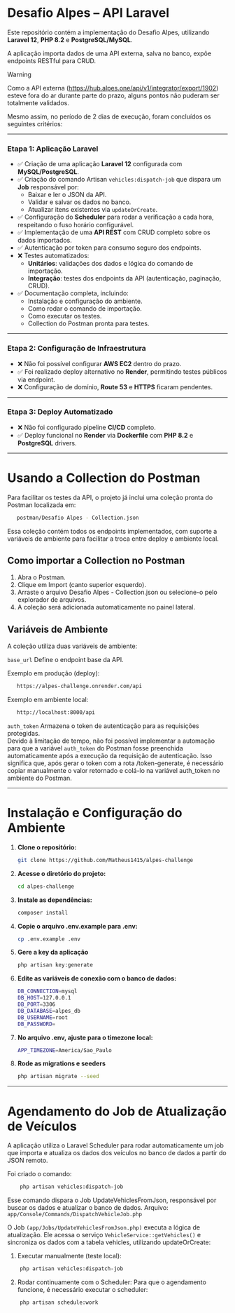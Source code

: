 # Desafio Alpes – API Laravel

Este repositório contém a implementação do Desafio Alpes, utilizando **Laravel 12**, **PHP 8.2** e **PostgreSQL/MySQL**.

A aplicação importa dados de uma API externa, salva no banco, expõe endpoints RESTful para CRUD.
> [!WARNING]
> Como a API externa (https://hub.alpes.one/api/v1/integrator/export/1902) esteve fora do ar durante parte do prazo, alguns pontos não puderam ser totalmente validados.

Mesmo assim, no período de 2 dias de execução, foram concluídos os seguintes critérios:

---

### Etapa 1: Aplicação Laravel

-   ✅ Criação de uma aplicação **Laravel 12** configurada com **MySQL/PostgreSQL**.
-   ✅ Criação do comando Artisan `vehicles:dispatch-job` que dispara um **Job** responsável por:
    -   Baixar e ler o JSON da API.
    -   Validar e salvar os dados no banco.
    -   Atualizar itens existentes via `updateOrCreate`.
-   ✅ Configuração do **Scheduler** para rodar a verificação a cada hora, respeitando o fuso horário configurável.
-   ✅ Implementação de uma **API REST** com CRUD completo sobre os dados importados.
-   ✅ Autenticação por token para consumo seguro dos endpoints.
-   ❌ Testes automatizados:
    -   **Unitários**: validações dos dados e lógica do comando de importação.
    -   **Integração**: testes dos endpoints da API (autenticação, paginação, CRUD).
-   ✅ Documentação completa, incluindo:
    -   Instalação e configuração do ambiente.
    -   Como rodar o comando de importação.
    -   Como executar os testes.
    -   Collection do Postman pronta para testes.

---

### Etapa 2: Configuração de Infraestrutura

-   ❌ Não foi possível configurar **AWS EC2** dentro do prazo.
-   ✅ Foi realizado deploy alternativo no **Render**, permitindo testes públicos via endpoint.
-   ❌ Configuração de domínio, **Route 53** e **HTTPS** ficaram pendentes.

---

### Etapa 3: Deploy Automatizado

-   ❌ Não foi configurado pipeline **CI/CD** completo.
-   ✅ Deploy funcional no **Render** via **Dockerfile** com **PHP 8.2** e **PostgreSQL** drivers.

---

# Usando a Collection do Postman
Para facilitar os testes da API, o projeto já inclui uma coleção pronta do Postman localizada em:
```bash
   postman/Desafio Alpes - Collection.json
```
Essa coleção contém todos os endpoints implementados, com suporte a variáveis de ambiente para facilitar a troca entre deploy e ambiente local.

## Como importar a Collection no Postman
1. Abra o Postman.
2. Clique em Import (canto superior esquerdo).
3. Arraste o arquivo Desafio Alpes - Collection.json ou selecione-o pelo explorador de arquivos.
4. A coleção será adicionada automaticamente no painel lateral.

## Variáveis de Ambiente
A coleção utiliza duas variáveis de ambiente:

`base_url`  Define o endpoint base da API.

Exemplo em produção (deploy):
```bash
   https://alpes-challenge.onrender.com/api
```

Exemplo em ambiente local:
```bash
   http://localhost:8000/api
```

`auth_token` Armazena o token de autenticação para as requisições protegidas.
</br>
Devido à limitação de tempo, não foi possível implementar a automação para que a variável `auth_token` do Postman fosse preenchida automaticamente após a execução da requisição de autenticação.
Isso significa que, após gerar o token com a rota /token-generate, é necessário copiar manualmente o valor retornado e colá-lo na variável auth_token no ambiente do Postman.

---
# Instalação e Configuração do Ambiente

1. **Clone o repositório:**
   ```bash
   git clone https://github.com/Matheus1415/alpes-challenge
   ```

2. **Acesse o diretório do projeto:**
   ```bash
   cd alpes-challenge
   ```

3. **Instale as dependências:**
   ```bash
   composer install
   ```

4. **Copie o arquivo .env.example para .env:**
   ```bash
   cp .env.example .env
   ```
   
5. **Gere a key da aplicação**
   ```bash
   php artisan key:generate
   ```

6. **Edite as variáveis de conexão com o banco de dados:**
   ```bash
   DB_CONNECTION=mysql
   DB_HOST=127.0.0.1
   DB_PORT=3306
   DB_DATABASE=alpes_db
   DB_USERNAME=root
   DB_PASSWORD=
   ```
7. **No arquivo .env, ajuste para o timezone local:**
   ```bash
   APP_TIMEZONE=America/Sao_Paulo
   ```
8. **Rode as migrations e seeders**
   ```bash
   php artisan migrate --seed
   ```
---

# Agendamento do Job de Atualização de Veículos
A aplicação utiliza o Laravel Scheduler para rodar automaticamente um job que importa e atualiza os dados dos veículos no banco de dados a partir do JSON remoto.

Foi criado o comando:
```bash
    php artisan vehicles:dispatch-job
```

Esse comando dispara o Job UpdateVehiclesFromJson, responsável por buscar os dados e atualizar o banco de dados.
Arquivo: `app/Console/Commands/DispatchVehicleJob.php`

O Job `(app/Jobs/UpdateVehiclesFromJson.php)` executa a lógica de atualização.
Ele acessa o serviço `VehicleService::getVehicles()` e sincroniza os dados com a tabela vehicles, utilizando updateOrCreate:

1. Executar manualmente (teste local):
```bash
    php artisan vehicles:dispatch-job
```

2. Rodar continuamente com o Scheduler:
Para que o agendamento funcione, é necessário executar o scheduler:
```bash
    php artisan schedule:work
```
